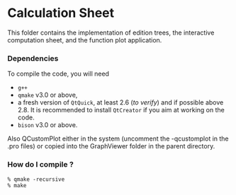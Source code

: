# Calculation Sheet

This folder contains the implementation of edition trees, the interactive
computation sheet, and the function plot application.

### Dependencies

  To compile the code, you will need

* `g++` 
* `qmake` v3.0 or above,
* a fresh version of `QtQuick`, 
at least 2.6 (*to verify*) and if possible above 2.8. It is recommended
to install `QtCreator` if you aim at working on the code.
* `bison` v3.0 or above.

Also QCustomPlot either in the system (uncomment the -qcustomplot in the .pro
files) or copied into the GraphViewer folder in the parent directory.

### How do I compile ?

    % qmake -recursive
    % make

